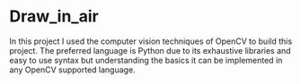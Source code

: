 # Draw_in_air
In this project I used the computer vision techniques of OpenCV to build this project. The preferred language is Python due to its exhaustive libraries and easy to use syntax but understanding the basics it can be implemented in any OpenCV supported language.
